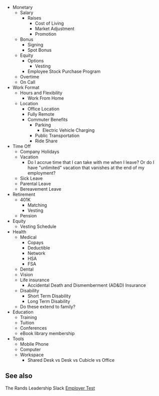 - Monetary
  - Salary
    - Raises
      - Cost of Living
      - Market Adjustment
      - Promotion
  - Bonus
    - Signing
    - Spot Bonus
  - Equity
    - Options
      - Vesting
    - Employee Stock Purchase Program
  - Overtime
  - On Call
- Work Format
  - Hours and Flexibility
    - Work From Home
  - Location
    - Office Location
    - Fully Remote
    - Commuter Benefits
      - Parking
        - Electric Vehicle Charging
      - Public Transportation
      - Ride Share
- Time Off
  - Company Holidays
  - Vacation
    - Do I accrue time that I can take with me when I leave? Or do I have "unlimited" vacation that vanishes at the end of my employment?
  - Sick Leave
  - Parental Leave
  - Bereavement Leave
- Retirement
  - 401K
    - Matching
    - Vesting
  - Pension
- Equity
  - Vesting Schedule
- Health
  - Medical
    - Copays
    - Deductible
    - Network
    - HSA
    - FSA
  - Dental
  - Vision
  - Life insurance
    - Accidental Death and Dismemberment (AD&D) Insurance
  - Disability
    - Short Term Disability
    - Long Term Disability
  - Do these extend to family?
- Education
  - Training
  - Tuition
  - Conferences
  - eBook library membership
- Tools
  - Mobile Phone
  - Computer
  - Workspace
    - Shared Desk vs Desk vs Cubicle vs Office

## See also

The Rands Leadership Slack [Employer Test](https://github.com/randsleadershipslack/employer-test)
